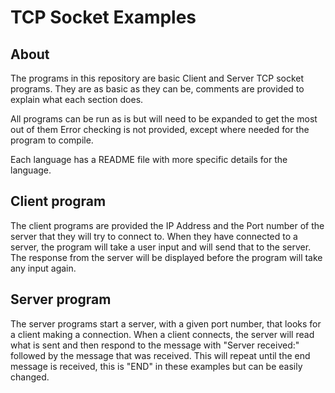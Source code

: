 # TCP Socket Examples

## About
The programs in this repository are basic Client and Server TCP socket programs.
They are as basic as they can be, comments are provided to explain what each section does.

All programs can be run as is but will need to be expanded to get the most out of them
Error checking is not provided, except where needed for the program to compile.

Each language has a README file with more specific details for the language.

## Client program
The client programs are provided the IP Address and the Port number of the server that they will try to connect to.
When they have connected to a server, the program will take a user input and will send that to the server.
The response from the server will be displayed before the program will take any input again.

## Server program
The server programs start a server, with a given port number, that looks for a client making a connection.
When a client connects, the server will read what is sent and then respond to the message with "Server received:" followed by the message that was received.
This will repeat until the end message is received, this is "END" in these examples but can be easily changed.
